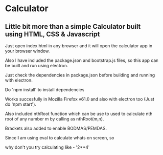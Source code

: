 # Calculator

## Little bit more than a simple Calculator built using HTML, CSS & Javascript


Just open index.html in any browser and it will open the calculator app in your browser window.

Also I have included the package.json and bootstrap.js files, so this app can be built and run using electron.

Just check the dependencies in package.json before building and running with electron.

Do 'npm install' to install dependencies


Works succesfully in Mozilla Firefox v61.0 and also with electron too (Just do 'npm start').


Also included nthRoot function which can be use to used to calculate nth root of any number m by calling as nthRoot(m,n).

Brackets also added to enable BODMAS/PEMDAS.

Since I am using eval to calculate whats on screen, so 

why don't you try calculating like - '2**4'
